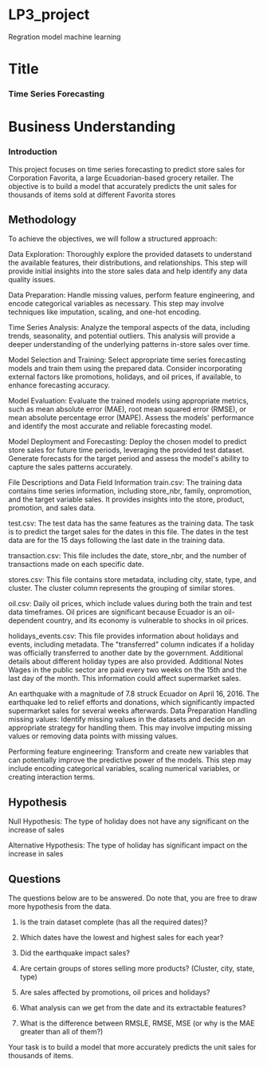 # LP3_project
Regration model machine learning
# Title
### Time Series Forecasting

# Business Understanding
### Introduction


This project focuses on time series forecasting to predict store sales for Corporation Favorita, a large Ecuadorian-based grocery retailer. The objective is to build a model that accurately predicts the unit sales for thousands of items sold at different Favorita stores

## Methodology
To achieve the objectives, we will follow a structured approach:

Data Exploration: Thoroughly explore the provided datasets to understand the available features, their distributions, and relationships. This step will provide initial insights into the store sales data and help identify any data quality issues.

Data Preparation: Handle missing values, perform feature engineering, and encode categorical variables as necessary. This step may involve techniques like imputation, scaling, and one-hot encoding.

Time Series Analysis: Analyze the temporal aspects of the data, including trends, seasonality, and potential outliers. This analysis will provide a deeper understanding of the underlying patterns in-store sales over time.

Model Selection and Training: Select appropriate time series forecasting models and train them using the prepared data. Consider incorporating external factors like promotions, holidays, and oil prices, if available, to enhance forecasting accuracy.

Model Evaluation: Evaluate the trained models using appropriate metrics, such as mean absolute error (MAE), root mean squared error (RMSE), or mean absolute percentage error (MAPE). Assess the models' performance and identify the most accurate and reliable forecasting model.

Model Deployment and Forecasting: Deploy the chosen model to predict store sales for future time periods, leveraging the provided test dataset. Generate forecasts for the target period and assess the model's ability to capture the sales patterns accurately.

File Descriptions and Data Field Information
train.csv: The training data contains time series information, including store_nbr, family, onpromotion, and the target variable sales. It provides insights into the store, product, promotion, and sales data.

test.csv: The test data has the same features as the training data. The task is to predict the target sales for the dates in this file. The dates in the test data are for the 15 days following the last date in the training data.

transaction.csv: This file includes the date, store_nbr, and the number of transactions made on each specific date.

stores.csv: This file contains store metadata, including city, state, type, and cluster. The cluster column represents the grouping of similar stores.

oil.csv: Daily oil prices, which include values during both the train and test data timeframes. Oil prices are significant because Ecuador is an oil-dependent country, and its economy is vulnerable to shocks in oil prices.

holidays_events.csv: This file provides information about holidays and events, including metadata. The "transferred" column indicates if a holiday was officially transferred to another date by the government. Additional details about different holiday types are also provided.
Additional Notes
Wages in the public sector are paid every two weeks on the 15th and the last day of the month. This information could affect supermarket sales.

An earthquake with a magnitude of 7.8 struck Ecuador on April 16, 2016. The earthquake led to relief efforts and donations, which significantly impacted supermarket sales for several weeks afterwards.
Data Preparation
Handling missing values: Identify missing values in the datasets and decide on an appropriate strategy for handling them. This may involve imputing missing values or removing data points with missing values.

Performing feature engineering: Transform and create new variables that can potentially improve the predictive power of the models. This step may include encoding categorical variables, scaling numerical variables, or creating interaction terms.

## Hypothesis
 
 Null Hypothesis: The type of holiday does not have any significant on the increase of sales
 
 Alternative Hypothesis: The type of holiday has significant impact on the increase in sales
 
 ## Questions

The questions below are to be answered. Do note that, you are free to draw more hypothesis from the data.

1. Is the train dataset complete (has all the required dates)?

2. Which dates have the lowest and highest sales for each year?

3. Did the earthquake impact sales?

4. Are certain groups of stores selling more products? (Cluster, city, state, type)

5. Are sales affected by promotions, oil prices and holidays?

6. What analysis can we get from the date and its extractable features?

7. What is the difference between RMSLE, RMSE, MSE (or why is the MAE greater than all of them?)

Your task is to build a model that more accurately predicts the unit sales for thousands of items.